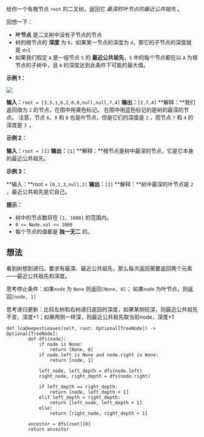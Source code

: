 给你一个有根节点 `root` 的二叉树，返回它 _最深的叶节点的最近公共祖先_ 。

回想一下：

- **叶节点** 是二叉树中没有子节点的节点
- 树的根节点的 **深度** 为 `0`，如果某一节点的深度为 `d`，那它的子节点的深度就是 `d+1`
- 如果我们假定 `A` 是一组节点 `S` 的 **最近公共祖先**，`S` 中的每个节点都在以 `A` 为根节点的子树中，且 `A` 的深度达到此条件下可能的最大值。

**示例 1：**

![](https://s3-lc-upload.s3.amazonaws.com/uploads/2018/07/01/sketch1.png)

**输入：**`root = [3,5,1,6,2,0,8,null,null,7,4]`
**输出：**`[2,7,4]`
**解释：**我们返回值为 `2` 的节点，在图中用黄色标记。
在图中用蓝色标记的是树的最深的节点。
注意，节点 `6`、`0` 和 `8` 也是叶节点，但是它们的深度是 `2` ，而节点 `7` 和 `4` 的深度是 `3 `。


**示例 2：**

**输入：**`root = [1]`
**输出：**`[1]`
**解释：**根节点是树中最深的节点，它是它本身的最近公共祖先。

**示例 3：**

**输入：**root = `[0,1,3,null,2]`
**输出：**`[2]`
**解释：**树中最深的叶节点是 `2` ，最近公共祖先是它自己。

**提示：**

- 树中的节点数将在 `[1, 1000]` 的范围内。
- `0 <= Node.val <= 1000`
- 每个节点的值都是 **独一无二** 的。

## 想法

看到树想到递归。要求有最深、最近公共祖先，那么每次返回需要返回两个元素——最近公共祖先和深度。

思考停止条件：如果`node` 为 `None` 则返回`[None, 0]`； 如果`node` 为叶节点，则返回`[node, 1]`

思考递归更新：比较左树和右树递归返回的深度，如果某侧较深，则最近公共祖先不变，深度+1；如果两侧一样深，则最近公共祖先取当前node，深度+1

	def lcaDeepestLeaves(self, root: Optional[TreeNode]) -> Optional[TreeNode]:
	        def dfs(node):	
	            if node is None:
	                return [None, 0]	
	            if node.left is None and node.right is None:	
	                return [node, 1]
	
	            left_node, left_depth = dfs(node.left)	
	            right_node, right_depth = dfs(node.right)
	
	            if left_depth == right_depth:	
	                return [node, left_depth + 1]	
	            elif left_depth > right_depth:	
	                return [left_node, left_depth + 1]	
	            else:	
	                return [right_node, right_depth + 1]
	
	        ancestor = dfs(root)[0] 	
	        return ancestor